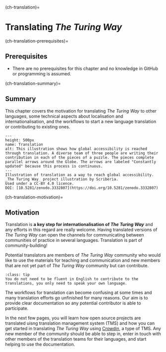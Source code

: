 (ch-translation)=
# Translating _The Turing Way_

(ch-translation-prerequisites)=
## Prerequisites

- There are no prerequisites for this chapter and no knowledge in GitHub or programming is assumed.

(ch-translation-summary)=
## Summary

This chapter covers the motivation for translating _The Turing Way_ to other languages, some technical aspects about localisation and internationalisation, and the workflows to start a new language translation or contributing to existing ones. 

```{figure} ../figures/Translation.jpg
---
height: 500px
name: Translation
alt: This illustration shows how global accessibility is reached through translation. A diverse team of three people are writing their contribution in each of the pieces of a puzzle. The pieces complete parallel arrows around the Globe. The arrows are labeled "Constantly updated" because this process is continuous.
---
Illustration of translation as a way to reach global accessibility. _The Turing Way_ project illustration by Scriberia.
Used under a CC-BY 4.0 licence.
DOI: [10.5281/zenodo.3332807](https://doi.org/10.5281/zenodo.3332807)
```

(ch-translation-motivation)=
## Motivation

Translation is **a key step for internationalisation of _The Turing Way_** and any efforts in this regard are really welcome.
Having translated versions of _The Turing Way_ can open the channels for communicating between communities of practice in several languages.
Translation is part of community-building!

Potential translators are members of _The Turing Way_ community who would like to use the materials for teaching and communication and new members that are not yet part of _The Turing Way_ community but can contribute.

```{admonition} Remember
:class: tip
You do not need to be fluent in English to contribute to the translations, you only need to speak your own language.
```

The workflows for translation can become confusing at some times and many translation efforts go unfinished for many reasons.
Our aim is to provide clear documentation so any potential contributor is able to participate. 

In the next few pages, you will learn how open source projects are translated uisng translation management system (TMS) and how you can get started in translating _The Turing Way_ using [Crowdin](https://crowdin.com/), a type of TMS. Any new member of the community should be able to step in, enter in touch with other members of the translation teams for their languages, and start helping to use the documentation. 
